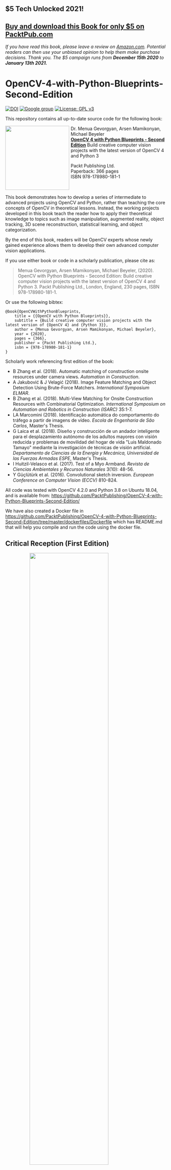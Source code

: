 ## $5 Tech Unlocked 2021!
[Buy and download this Book for only $5 on PacktPub.com](https://www.packtpub.com/product/opencv-4-with-python-blueprints-second-edition/9781789801811)
-----
*If you have read this book, please leave a review on [Amazon.com](https://www.amazon.com/gp/product/1789801818).     Potential readers can then use your unbiased opinion to help them make purchase decisions. Thank you. The $5 campaign         runs from __December 15th 2020__ to __January 13th 2021.__*

# OpenCV-4-with-Python-Blueprints-Second-Edition

[![DOI](https://zenodo.org/badge/DOI/10.5281/zenodo.154060.svg)](https://doi.org/10.5281/zenodo.154060)
[![Google group](https://img.shields.io/badge/Google-Discussion%20group-lightgrey.svg)](https://groups.google.com/d/forum/opencv-python-blueprints)
[![License: GPL v3](https://img.shields.io/badge/License-GPL%20v3-blue.svg)](http://www.gnu.org/licenses/gpl-3.0)

This repository contains all up-to-date source code for the following book:

<img src="https://www.packtpub.com/media/catalog/product/cache/ecd051e9670bd57df35c8f0b122d8aea/9/7/9781789801811-original.png" align="left" width="200" style="margin-right: 5px"/>
Dr. Menua Gevorgyan, Arsen Mamikonyan, Michael Beyeler <br/>
<a href="https://www.packtpub.com/data/opencv-4-with-python-blueprints-second-edition"><b>OpenCV 4 with Python Blueprints - Second Edition</b></a> Build creative computer vision projects with the latest version of OpenCV 4 and Python 3


Packt Publishing Ltd. <br/>
Paperback: 366 pages <br/>
ISBN 978-178980-181-1
<br clear="both"/>

This book demonstrates how to develop a series of intermediate to advanced projects using OpenCV and Python,
rather than teaching the core concepts of OpenCV in theoretical lessons. Instead, the working projects
developed in this book teach the reader how to apply their theoretical knowledge to topics such as
image manipulation, augmented reality, object tracking, 3D scene reconstruction, statistical learning,
and object categorization.

By the end of this book, readers will be OpenCV experts whose newly gained experience allows them to develop their own advanced computer vision applications.

If you use either book or code in a scholarly publication, please cite as:
> Menua Gevorgyan, Arsen Mamikonyan, Michael Beyeler, (2020). OpenCV with Python Blueprints - Second Edition: Build creative computer vision projects with the latest version of OpenCV 4 and Python 3. Packt Publishing Ltd., London, England, 230 pages, ISBN 978-178980-181-1.

Or use the following bibtex:
```
@book{OpenCVWithPythonBlueprints,
	title = {{OpenCV with Python Blueprints}},
	subtitle = {Build creative computer vision projects with the latest version of {OpenCV 4} and {Python 3}},
	author = {Menua Gevorgyan, Arsen Mamikonyan, Michael Beyeler},
	year = {2020},
	pages = {366},
	publisher = {Packt Publishing Ltd.},
	isbn = {978-178980-181-1}
}
```

Scholarly work referencing first edition of the book:
- B Zhang et al. (2018). Automatic matching of construction onsite resources under camera views. *Automation in Construction*.
- A Jakubović & J Velagić (2018). Image Feature Matching and Object Detection Using Brute-Force Matchers. *International Symposium ELMAR*.
- B Zhang et al. (2018). Multi-View Matching for Onsite Construction Resources with Combinatorial Optimization. *International Symposium on Automation and Robotics in Construction (ISARC)* 35:1-7.
- LA Marcomini (2018). Identificação automática do comportamento do tráfego a partir de imagens de vídeo. *Escola de Engenharia de São Carlos*, Master's Thesis.
- G Laica et al. (2018). Diseño y construcción de un andador inteligente para el desplazamiento autónomo de los adultos mayores con visión reducida y problemas de movilidad del hogar de vida "Luis Maldonado Tamayo" mediante la investigación de técnicas de visión artificial. *Departamento de Ciencias de la Energía y Mecánica, Universidad de las Fuerzas Armadas ESPE*, Master's Thesis.
- I Huitzil-Velasco et al. (2017). Test of a Myo Armband. *Revista de Ciencias Ambientales y Recursos Naturales* 3(10): 48-56.
- Y Güçlütürk et al. (2016). Convolutional sketch inversion. *European Conference on Computer Vision (ECCV)* 810-824.


All code was tested with OpenCV 4.2.0 and Python 3.8 on Ubuntu 18.04, and is available from:
https://github.com/PacktPublishing/OpenCV-4-with-Python-Blueprints-Second-Edition/

We have also created a Docker file in https://github.com/PacktPublishing/OpenCV-4-with-Python-Blueprints-Second-Edition/tree/master/dockerfiles/Dockerfile which has README.md that will help you compile and run the code using the docker file.


## Critical Reception (First Edition)

<img src="https://3.bp.blogspot.com/-m8yl8xCrM3Q/V9yFYMAj3YI/AAAAAAAAAq8/5IzGqAeUp9cCwq13j1EL7aunfUvvre5bQCLcB/s640/opencv-python-blueprints-amazon-new.png" style="width: 70%; margin-left: 15%"/>

What readers on Amazon have to say:

> The author does a great job explaining the concepts needed to understand what's happening in the application without
> the need of going into too many details. <br/>
&ndash; [Sebastian Montabone](http://www.samontab.com)

> Excellent book to build practical OpenCV projects! I'm still relatively new to OpenCV, but all examples are well
> laid out and easy to follow. The author does a good job explaining the concepts in detail and shows how they apply
> in real life. As a professional programmer, I especially love that you can just fork the code from GitHub and follow
> along. Strongly recommend to readers with basic knowledge of computer vision, machine learning, and Python!
&ndash; Amazon Customer

> Usually I'm not a big fan of technical books because they are too dull, but this one is written in an engaging
> manner with a few dry jokes here and there. Can only recommend! <br/>
&ndash; lakesouth

## Who This Book Is for
As part of Packt's Blueprints series, this book is for intermediate users of OpenCV who aim to master their skills
by developing advanced practical applications. You should already have some
experience of building simple applications, and you are expected to be familiar with
OpenCV's concepts and Python libraries. Basic knowledge of Python programming
is expected and assumed.

By the end of this book, you will be an OpenCV expert, and your newly gained
experience will allow you to develop your own advanced computer vision
applications.


##  Getting Started
All projects can run on Windows, Mac, or Linux. The required packages can be installed with pip or you can use the docker images available in the repository to run scripts of the chapters.

## Installation With Pip


```
pip install -r requirements.txt
```

## Runninning With Docker



### Build the Image

The repository contains two docker images:

1. Without GPU acceleration
```
docker build -t book dockerfiles
```
2. With GPU (CUDA) acceleration
```
docker build -t book dockerfiles -f dockerfiles/gpu.Dockerfile
```

### Start a Container

```
docker run --device /dev/video0 --env DISPLAY=$DISPLAY  -v="/tmp/.X11-unix:/tmp/.X11-unix:rw"  -v `pwd`:/book -it book
```

Here, we have allowed docker to connect to the default camera and to use the X-11 server of the host machine to run graphical applications. In case if you use the GPU version of the images, you also have to pass `--runtime nvidia`.

### Run an App
In the container, locate a desired chapter:
```
cd /book/chapterX
```
and run a desired script of the chapter:
```
python chapterX.py
```



### Troubleshooting

#### Could not connect to any X display.

The X Server should allow connections from a docker container.

Run `xhost +local:docker`, also check [this](https://forums.docker.com/t/start-a-gui-application-as-root-in-a-ubuntu-container/17069)


## The Following Packages Were Used in the Chapters of the Book
* OpenCV 4.2 or later: Recent 32-bit and 64-bit versions as well as installation instructions are available at
http://opencv.org/downloads.html. Platform-specific installation instructions can be found at
http://docs.opencv.org/doc/tutorials/introduction/table_of_content_introduction/table_of_content_introduction.html.
* Python 3.8 or later: Recent 32-bit and 64-bit installers are available at https://www.python.org/downloads. The
installation instructions can be found at https://wiki.python.org/moin/BeginnersGuide/Download.
* NumPy 1.18.1 or later: This package for scientific computing officially comes in 32-bit format only, and can be
obtained from http://www.scipy.org/scipylib/download.html. The installation instructions can be found at
http://www.scipy.org/scipylib/building/index.html#building.

In addition, some chapters require the following free Python modules:
* wxPython 4.0 or later (Chapters 1 to 4, 8): This GUI programming toolkit can be obtained from
  http://www.wxpython.org/download.php.
* matplotlib 3.1 or later (Chapters 4, 5, 6, and 7): This 2D plotting library can be obtained from
  http://matplotlib.org/downloads.html. Its installation instructions can be found by going to
  http://matplotlib.org/faq/installing_faq.html#how-to-install.
* SciPy 1.4 or later (Chapter 1 and 10): This scientific Python library officially comes in 32-bit only, and can be
  obtained from http://www.scipy.org/scipylib/download.html. The installation instructions can be found at
  http://www.scipy.org/scipylib/building/index.html#building.
* rawpy 0.14 and ExifRead==2.1.2 (Chapter 5)
* requests==2.22.0 to download data in chapter 7

Furthermore, the use of iPython (http://ipython.org/install.html) is highly recommended as it provides a flexible,
interactive console interface.


## License
The software is released under the GNU General Public License (GPL), which is the most commonly used free software
license according to Wikipedia. GPL allows for commercial use, distribution, modification, patent use, and private use.

The GPL is a copyleft license, which means that derived works can only be distributed under the same license terms.
For more information, please see the license file.
